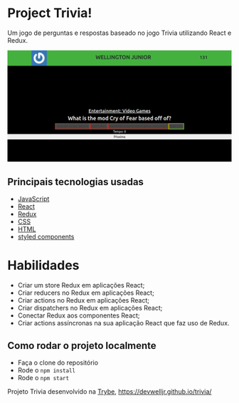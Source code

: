 # Project Trivia!

Um jogo de perguntas e respostas baseado no jogo Trivia utilizando React e Redux.

![project-demo](/src/Screenshot.png)

## Principais tecnologias usadas

* [JavaScript](https://developer.mozilla.org/pt-BR/docs/Web/JavaScript)
* [React](https://developer.mozilla.org/pt-BR/docs/Learn/Tools_and_testing/Client-side_JavaScript_frameworks/React_getting_started)
* [Redux](https://react-redux.js.org/introduction/getting-started)
* [CSS](https://developer.mozilla.org/pt-BR/docs/Web/CSS)
* [HTML](https://developer.mozilla.org/pt-BR/docs/Web/HTML)
* [styled components](https://styled-components.com/)

# Habilidades

- Criar um store Redux em aplicações React;
- Criar reducers no Redux em aplicações React;
- Criar actions no Redux em aplicações React;
- Criar dispatchers no Redux em aplicações React;
- Conectar Redux aos componentes React;
- Criar actions assíncronas na sua aplicação React que faz uso de Redux.

## Como rodar o projeto localmente

* Faça o clone do repositório
* Rode o `npm install`
* Rode o `npm start`

Projeto Trivia desenvolvido na [Trybe](https://www.betrybe.com/),  https://devwelljr.github.io/trivia/
